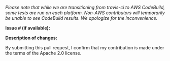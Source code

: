 _Please note that while we are transitioning from travis-ci to AWS CodeBuild, some tests are run on each platform. Non-AWS contributors will temporarily be unable to see CodeBuild results. We apologize for the inconvenience._

**Issue # (if available):** 

**Description of changes:** 


By submitting this pull request, I confirm that my contribution is made under the terms of the Apache 2.0 license.
